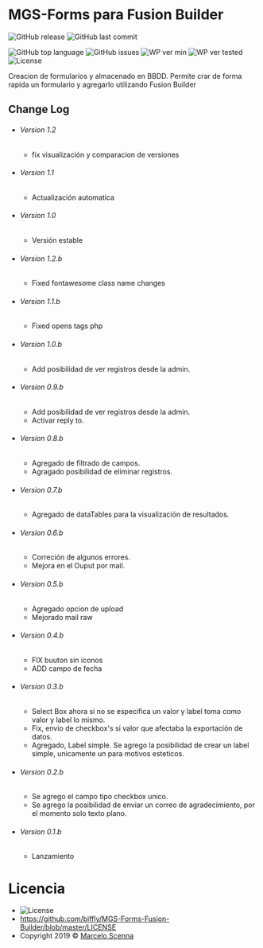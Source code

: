 <!--
https://dillinger.io/]
[https://shields.io/]
-->

# MGS-Forms para Fusion Builder
![GitHub release](https://img.shields.io/github/release/biffly/MGS-Forms-Fusion-Builder.svg?style=for-the-badge) ![GitHub last commit](https://img.shields.io/github/last-commit/biffly/MGS-Forms-Fusion-Builder.svg?style=for-the-badge)

![GitHub top language](https://img.shields.io/github/languages/top/biffly/MGS-Forms-Fusion-Builder.svg) ![GitHub issues](https://img.shields.io/github/issues-raw/biffly/MGS-Forms-Fusion-Builder.svg) ![WP ver min](https://img.shields.io/badge/wordpress-4.9-blue.svg?logo=wordpress)  ![WP ver tested](https://img.shields.io/badge/wordpress-5.1.1%20tested-green.svg?logo=wordpress) ![License](https://img.shields.io/badge/license-BSD%202--Clause-blue.svg)



Creacion de formularios y almacenado en BBDD. Permite crar de forma rapida un formulario y agregarlo utilizando Fusion Builder
## Change Log

- ###### Version 1.2
  - fix visualización y comparacion de versiones
- ###### Version 1.1
  - Actualización automatica
- ###### Version 1.0
  - Versión estable
- ###### Version 1.2.b
  - Fixed fontawesome class name changes
- ###### Version 1.1.b
  - Fixed opens tags php
- ###### Version 1.0.b
  - Add posibilidad de ver registros desde la admin.
- ###### Version 0.9.b
  - Add posibilidad de ver registros desde la admin.
  - Activar reply to.
- ###### Version 0.8.b
  - Agregado de filtrado de campos.
  - Agragado posibilidad de eliminar registros.
- ###### Version 0.7.b
  - Agregado de dataTables para la visualización de resultados.
- ###### Version 0.6.b
  - Correción de algunos errores.
  - Mejora en el Ouput por mail.
- ###### Version 0.5.b
  - Agregado opcion de upload
  - Mejorado mail raw
- ###### Version 0.4.b
  - FIX buuton sin iconos
  - ADD campo de fecha
- ###### Version 0.3.b
  - Select Box ahora si no se especifica un valor y label toma como valor y label lo mismo.
  - Fix, envio de checkbox's si valor que afectaba la exportación de datos.
  - Agregado, Label simple. Se agrego la posibilidad de crear un label simple, unicamente un para motivos esteticos.
- ###### Version 0.2.b
  - Se agrego el campo tipo checkbox unico.
  - Se agrego la posibilidad de enviar un correo de agradecimiento, por el momento solo texto plano.
- ###### Version 0.1.b
  - Lanzamiento

# Licencia
- ![License](https://img.shields.io/badge/license-BSD%202--Clause-blue.svg)
- https://github.com/biffly/MGS-Forms-Fusion-Builder/blob/master/LICENSE
- Copyright 2019 © [Marcelo Scenna](https://www.marceloscenna.com.ar)
   
